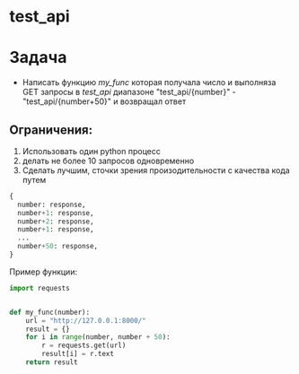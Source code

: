 # test_api

# Задача

- Написать функцию *my_func* которая получала число и выполняза GET запросы в  *test_api* диапазоне "test_api/{number}" - "test_api/{number+50}" и возвращал ответ 

## Ограничения:
1. Использовать один python процесс
2. делать не более 10 запросов одновременно
3. Сделать лучшим, сточки зрения произодительности с качества кода путем


```python
{
  number: response,
  number+1: response,
  number+2: response,
  number+1: response,
  ...
  number+50: response,
}
```

Пример функции:
```python
import requests


def my_func(number):
    url = "http://127.0.0.1:8000/"
    result = {}
    for i in range(number, number + 50):
        r = requests.get(url)
        result[i] = r.text
    return result
```
